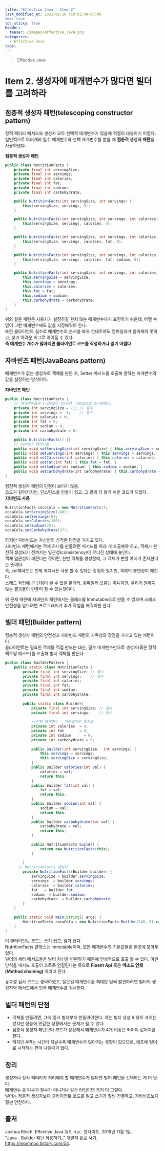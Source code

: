 ```yaml
---
title: "Effective Java - Item 2"
last_modified_at: 2021-02-16 T10:02:00-05:00
toc: true
toc_sticky: true
header:
  teaser: /images/effective_Java.png
categories: 
  - Effective Java
tags:
---
```


> Effective Java

Item 2. 생성자에 매개변수가 많다면 빌더를 고려하라
=============
 
## 점층적 생성자 패턴(telescoping constructor pattern)
정적 팩터리 메서드와 생성자 모두 선택적 매개변수가 많을때 적절히 대응하기 어렵다.  
일반적으로 여러개의 필수 매개변수와 선택 매개변수를 받을 때 **점층적 생성자 패턴**을 사용하였다.  

**점층적 생성자 패턴**  
```java
public class NutritionFacts {
    private final int servingSize;
    private final int servings;
    private final int calories;
    private final int fat;
    private final int sodium;
    private final int carbohydrate;

    public NutritionFacts(int servingSize, int servings) {
        this(servingSize, servings, 0);
    }

    public NutritionFacts(int servingSize, int servings, int calories) {
        this(servingSize, servings, calories, 0);
    }

    public NutritionFacts(int servingSize, int servings, int calories, int fat) {
        this(servingSize, servings, calories, fat, 0);
    }

    public NutritionFacts(int servingSize, int servings, int calories, int fat, int sodium) {
        this(servingSize, servings, calories, fat, sodium, 0);
    }

    public NutritionFacts(int servingSize, int servings, int calories, int fat, int sodium, int carbohydrate) {
        this.servingSize = servingSize;
        this.servings = servings;
        this.calories = calories;
        this.fat = fat;
        this.sodium = sodium;
        this.carbohydrate = carbohydrate;
    }
}
```
위와 같은 패턴은 사용자가 설정하길 원치 않는 매개변수까지 포함하기 쉬운데, 어쩔 수 없이 그런 매개변수에도 값을 지정해줘야 한다.  
또한 클라이언트 실수로 매개변수의 순서를 바꿔 건네주어도 컴파일러가 알아채지 못하고, 찾기 어려운 버그로 이어질 수 있다.  
**즉 매개변수 개수가 많아지면 클라이언트 코드를 작성하거나 읽기 어렵다**  

## 자바빈즈 패턴(JavaBeans pattern)
매개변수가 없는 생성자로 객체를 만든 후, Setter 메서드를 호출해 원하는 매개변수의 값을 설정하는 방식이다.  

**자바빈즈 패턴**
```java
public class NutritionFacts {
    // 매개변수들은 (기본값이 있다면) 기본값으로 초기화한다.
    private int servingSize = -1; // 필수
    private int servings = -1;    // 필수
    private int calories = 0;
    private int fat = 0;
    private int sodium = 0;
    private int carbohydrate = 0;

    public NutritionFacts() {}
    // Setter 매서드들
    public void setServingSize(int servingSize) { this.servingSize = servingSize; }
    public void setServings(int servings) { this.servings = servings; }
    public void setCalories(int calories) { this.calories = calories; }
    public void setFat(int fat) { this.fat = fat; }
    public void setSodium(int sodium) { this.sodium = sodium; }
    public void setCarbohydrate(int carbohydrate) { this.carbohydrate = carbohydrate;}
}
```
점진적 생성자 패턴의 단점이 보이지 않음.  
코드가 길어지지만, 인스턴스를 만들기 쉽고, 그 결과 더 읽기 쉬운 코드가 되었다.  
**자바빈즈 사용**
```java
NutritionFacts cocaCola = new NutritionFacts();
cocaCola.setServingSize(240);
cocaCola.setServings(8);
cocaCola.setCalories(100);
cocaCola.setSodium(35);
cocaCola.setCarbohydrate(27);
```
하지만 자바빈즈는 자신만의 심각한 단점을 가지고 있다.  
자바빈즈 패턴에서는 객체 하나를 만들려면 메서드를 여러 개 호출해야 하고, 객체가 완전히 생성되기 전까지는 일관성(consistency)이 무너진 상태에 놓인다.  
객체 일관성이 깨진다는 것이란, 한번 객체를 생성할때, 그 객체가 변할 여지가 존재한다는 뜻이다.  
즉, set메서드는 언제 어디서든 사용 할 수 있다는 장점이 있지만, 객체의 불변성이 깨진다.  
스레드 작업에 큰 단점이 될 수 있을 뿐더러, 컴파일러 오류는 아니지만, 우리가 원하지 않는 결과물이 만들어 질 수 있는것이다.  

위 문제 때문에 자바빈즈 패턴에서는 클래스를 Immutable으로 만들 수 없으며 스레드 안전성을 얻으려면 프로그래머가 추가 작업을 해줘야만 한다.  

## 빌더 패턴(Builder pattern)
점층적 생성자 패턴의 안전성과 자바빈즈 패턴의 가독성의 장점을 가지고 있는 패턴이다.  
클라이언트는 필요한 객체를 직접 만드는 대신, 필수 매개변수만으로 생성자(혹은 정적 팩토링 메소드)를 호출해 빌더 객체를 만든다.  

```java
public class BuilderPattern {
	public static class NutritionFacts { 
	    private final int servingSize; // 필수
	    private final int servings;    // 필수
	    private final int calories;
	    private final int fat;
	    private final int sodium;
	    private final int carbohydrate;
	    
	    public static class Builder{
	    	private final int servingSize; // 필수
		    private final int servings;    // 필수
		    
		    //선택 매개변수 - 기본값으로 초기화
		    private int calories  = 0;
		    private int fat       = 0;
		    private int sodium  	= 0;
		    private int carbohydrate = 0;
		    
		    public Builder(int servingSize,  int servings) {
		    	this.servings = servings;
		    	this.servingSize = servingSize;
		    }
		    public Builder calories(int val) {
		    	calories = val;
		    	return this;
		    }
		    public Builder fat(int val) {
		    	fat = val;
		    	return this;
		    }
		    public Builder sodium(int val) {
		    	sodium = val;
		    	return this;
		    }
		    public Builder carbohydrate(int val) {
		    	carbohydrate = val;
		    	return this;
		    }
		    
		    public NutritionFacts build() {
		    	return new NutritionFacts(this);
		    }
   
	    }
      // NutritionFacts 생성자
	    private NutritionFacts(Builder builder) {
	    	servingSize = builder.servingSize;
	    	servings  = builder.servings;
	    	calories  = builder.calories;
	    	fat   = builder.fat;
	    	sodium  = builder.sodium;
	    	carbohydrate  = builder.carbohydrate;
	    }
	}
	
	public static void main(String[] args) {
		NutritionFacts cocaCola = new NutritionFacts.Builder(240, 8).calories(100).sodium(35).carbohydrate(27).build();
	}
}
```
이 클라이언트 코드는 쓰기 쉽고, 읽기 쉽다.  
NutritionFacts 클래스는 Immutable이며, 모든 매개변수의 기본값들을 한곳에 모아두었다.  
빌더의 세터 메서드들은 빌더 자신을 반환하기 때문에 연쇄적으로 호출 할 수 있다. 
이런 방식을 매서드 호출이 흐르듯 연결된다는 뜻으로 **Fluent Api** 혹은 **메소드 연쇄(Method chaining)** 이라고 한다.  

유효성 검사 코드는 생략하였고, 잘못된 매개변수를 최대한 일찍 발견하려면 빌더의 생성자와 매서드에서 입력 매개변수를 검사한다.  

## 빌더 패턴의 단점
* 객체를 만들려면, 그에 앞서 빌더부터 만들어야한다. 이는 빌더 생성 비용이 크지는 않지만 성능에 민감한 상황에서는 문제가 될 수 있다.  
* 점층적 생성자 패턴보다 코드가 장황해서 매개변수가 4개 이상은 되어야 값어치를 한다.  
* 하지만 API는 시간이 지날수록 매개변수가 많아지는 경향이 있으므로, 애초에 빌더로 시작하는 편이 나을때가 많다.  

## 정리
생성자나 정적 팩터리가 처리해야 할 매개변수가 많다면 빌더 패턴을 선택하는 게 더 낫다.  
매개변수 중 다수가 필수가 아니거나 같은 타입이면 특히 더 그렇다.  
빌더는 점층적 생성자보다 클라이언트 코드를 읽고 쓰기가 훨씬 간결하고, 자바빈즈보다 훨씬 안전하다.  

## 출처
Joshua Bloch. Effective Java 3/E. n.p.: 인사이트, 2018년 11월 1일.  
"Java - Builder 패턴 적용하기.," 개발자 홀로 서기, <https://mommoo.tistory.com/54>.
